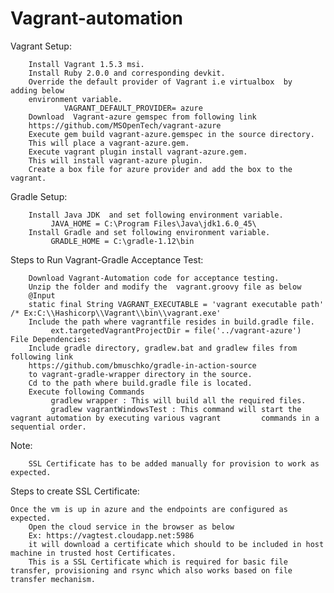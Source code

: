 Vagrant-automation
==================
Vagrant Setup:

        Install Vagrant 1.5.3 msi. 
        Install Ruby 2.0.0 and corresponding devkit.
        Override the default provider of Vagrant i.e virtualbox  by  adding below 
        environment variable.
                VAGRANT_DEFAULT_PROVIDER= azure 
        Download  Vagrant-azure gemspec from following link
        https://github.com/MSOpenTech/vagrant-azure
        Execute gem build vagrant-azure.gemspec in the source directory.
        This will place a vagrant-azure.gem.
        Execute vagrant plugin install vagrant-azure.gem. 
        This will install vagrant-azure plugin.
        Create a box file for azure provider and add the box to the vagrant.

Gradle Setup:

        Install Java JDK  and set following environment variable.
             JAVA_HOME = C:\Program Files\Java\jdk1.6.0_45\
        Install Gradle and set following environment variable.
             GRADLE_HOME = C:\gradle-1.12\bin

Steps to Run Vagrant-Gradle Acceptance Test:

        Download Vagrant-Automation code for acceptance testing.
        Unzip the folder and modify the  vagrant.groovy file as below
        @Input
        static final String VAGRANT_EXECUTABLE = 'vagrant executable path' /* Ex:C:\\Hashicorp\\Vagrant\\bin\\vagrant.exe'
        Include the path where vagrantfile resides in build.gradle file.
             ext.targetedVagrantProjectDir = file('../vagrant-azure')
	File Dependencies:
        Include gradle directory, gradlew.bat and gradlew files from following link
        https://github.com/bmuschko/gradle-in-action-source
        to vagrant-gradle-wrapper directory in the source.
        Cd to the path where build.gradle file is located.
        Execute following Commands    
             gradlew wrapper : This will build all the required files.
             gradlew vagrantWindowsTest : This command will start the vagrant automation by executing various vagrant         commands in a sequential order.

        
Note:

        SSL Certificate has to be added manually for provision to work as expected.   
        
Steps  to create SSL Certificate:

	Once the vm is up in azure and the endpoints are configured as expected. 
        Open the cloud service in the browser as below
        Ex: https://vagtest.cloudapp.net:5986 
        it will download a certificate which should to be included in host machine in trusted host Certificates. 
        This is a SSL Certificate which is required for basic file transfer, provisioning and rsync which also works based on file transfer mechanism.







